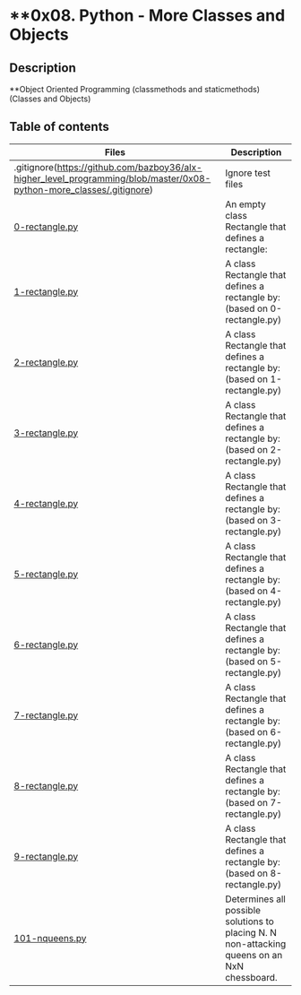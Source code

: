 
# **0x08. Python - More Classes and Objects
## Description
**Object Oriented Programming (classmethods and staticmethods) (Classes and Objects)

## Table of contents
| Files |	Description |
| ----- | ------ |
|.gitignore(https://github.com/bazboy36/alx-higher_level_programming/blob/master/0x08-python-more_classes/.gitignore) |	Ignore test files |
|[0-rectangle.py](https://github.com/bazboy36/alx-higher_level_programming/blob/master/0x08-python-more_classes/0-rectangle.py)	| An empty class Rectangle that defines a rectangle: |
|[1-rectangle.py](https://github.com/bazboy36/alx-higher_level_programming/blob/master/0x08-python-more_classes/1-rectangle.py)	| A class Rectangle that defines a rectangle by: (based on 0-rectangle.py) |
|[2-rectangle.py](https://github.com/bazboy36/alx-higher_level_programming/blob/master/0x08-python-more_classes/2-rectangle.py)	| A class Rectangle that defines a rectangle by: (based on 1-rectangle.py) |
|[3-rectangle.py](https://github.com/bazboy36/alx-higher_level_programming/blob/master/0x08-python-more_classes/3-rectangle.py)	| A class Rectangle that defines a rectangle by: (based on 2-rectangle.py) |
|[4-rectangle.py](https://github.com/bazboy36/alx-higher_level_programming/blob/master/0x08-python-more_classes/4-rectangle.py)	| A class Rectangle that defines a rectangle by: (based on 3-rectangle.py) |
|[5-rectangle.py](https://github.com/bazboy36/alx-higher_level_programming/blob/master/0x08-python-more_classes/5-rectangle.py)	| A class Rectangle that defines a rectangle by: (based on 4-rectangle.py) |
|[6-rectangle.py](https://github.com/bazboy36/alx-higher_level_programming/blob/master/0x08-python-more_classes/6-rectangle.py)	| A class Rectangle that defines a rectangle by: (based on 5-rectangle.py) |
|[7-rectangle.py](https://github.com/bazboy36/alx-higher_level_programming/blob/master/0x08-python-more_classes/7-rectangle.py)	| A class Rectangle that defines a rectangle by: (based on 6-rectangle.py) |
|[8-rectangle.py](https://github.com/bazboy36/alx-higher_level_programming/blob/master/0x08-python-more_classes/8-rectangle.py)	| A class Rectangle that defines a rectangle by: (based on 7-rectangle.py) |
|[9-rectangle.py](https://github.com/bazboy36/alx-higher_level_programming/blob/master/0x08-python-more_classes/9-rectangle.py)	| A class Rectangle that defines a rectangle by: (based on 8-rectangle.py) |
|[101-nqueens.py](https://github.com/bazboy36/alx-higher_level_programming/blob/master/0x08-python-more_classes/101-nqueens.py)	| Determines all possible solutions to placing N. N non-attacking queens on an NxN chessboard. |
